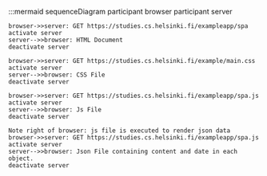 :::mermaid
sequenceDiagram
    participant browser
    participant server

    browser->>server: GET https://studies.cs.helsinki.fi/exampleapp/spa
    activate server
    server-->>browser: HTML Document    
    deactivate server

    browser->>server: GET https://studies.cs.helsinki.fi/example/main.css
    activate server
    server-->>browser: CSS File
    deactivate server

    browser->>server: GET https://studies.cs.helsinki.fi/exampleapp/spa.js
    activate server
    server-->>browser: Js File
    deactivate server

    Note right of browser: js file is executed to render json data
    browser->>server: GET https://studies.cs.helsinki.fi/exampleapp/spa.js
    activate server
    server-->>browser: Json File containing content and date in each object.
    deactivate server




